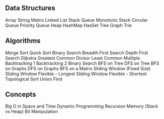 ## Data Structures
Array
String
Matrix
Linked List
Stack
Queue
Monotonic Stack
Circular Queue
Priority Queue
Heap
HashMap
HasSet
Tree
Graph
Trie

## Algorithms
Merge Sort
Quick Sort
Binary Search
Breadth First Search
Depth First Search
Dijkstra
Greatest Common Divisor
Least Common Multiple
Backtracking 1
Backtracking 2
Binary Search
BFS on Tree
DFS on Tree
BFS on Graphs
DFS on Graphs
BFS on a Matrix
Sliding Window (Fixed Size)
Sliding Window Flexible - Longest
Sliding Window Flexible - Shortest
Topological Sort
Union Find

## Concepts
Big O in Space and Time
Dynamic Programming
Recursion
Memory (Stack vs Heap)
Bit Manipulation

